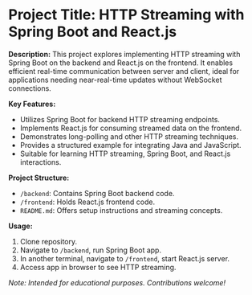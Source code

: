 # Project Title: HTTP Streaming with Spring Boot and React.js

**Description:**
This project explores implementing HTTP streaming with Spring Boot on the backend and React.js on the frontend. It enables efficient real-time communication between server and client, ideal for applications needing near-real-time updates without WebSocket connections.

**Key Features:**
- Utilizes Spring Boot for backend HTTP streaming endpoints.
- Implements React.js for consuming streamed data on the frontend.
- Demonstrates long-polling and other HTTP streaming techniques.
- Provides a structured example for integrating Java and JavaScript.
- Suitable for learning HTTP streaming, Spring Boot, and React.js interactions.

**Project Structure:**
- `/backend`: Contains Spring Boot backend code.
- `/frontend`: Holds React.js frontend code.
- `README.md`: Offers setup instructions and streaming concepts.

**Usage:**
1. Clone repository.
2. Navigate to `/backend`, run Spring Boot app.
3. In another terminal, navigate to `/frontend`, start React.js server.
4. Access app in browser to see HTTP streaming.

*Note: Intended for educational purposes. Contributions welcome!*
